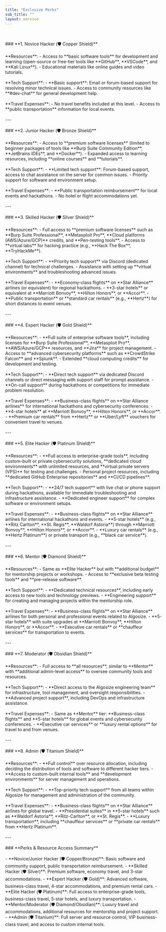 ```yaml
---
title: "Exclusive Perks"
sub_title: ""
layout: service
---
```

<br/>
<br/>
### **1. Novice Hacker (🛡️ Copper Shield)**
<br/>
<br/>
**Resources**:  
- Access to **basic software tools** for development and learning (open-source or free-tier tools like **GitHub**, **VSCode**, and **Kali Linux**).
- Educational materials like online guides and video tutorials.
<br/>
<br/>
**Tech Support**:  
- **Basic support**: Email or forum-based support for resolving minor technical issues.
- Access to community resources like **#dev-chat** for general development help.
<br/>
<br/>
**Travel Expenses**:  
- No travel benefits included at this level.
- Access to **public transportation** information for local events.
<br/>
<br/>
---
<br/>
<br/>
### **2. Junior Hacker (🛡️ Bronze Shield)**
<br/>
<br/>
**Resources**:  
- Access to **premium software licenses** (limited to beginner packages of tools like **Burp Suite Community Edition**, **JetBrains IDEs**, and **Docker**).
- Expanded access to learning resources, including **online courses** and **tutorials**.
<br/>
<br/>
**Tech Support**:  
- **Limited tech support**: Forum-based support, access to chat assistance on the server for common issues.
- Priority support for software and environment setup.
<br/>
<br/>
**Travel Expenses**:  
- **Public transportation reimbursement** for local events and hackathons.
- No hotel or flight accommodations yet.
<br/>
<br/>
---
<br/>
<br/>
### **3. Skilled Hacker (🛡️ Silver Shield)**
<br/>
<br/>
**Resources**:  
- Full access to **premium software licenses** such as **Burp Suite Professional**, **Metasploit Pro**, **Cloud platforms (AWS/Azure/GCP)** credits, and **Pen-testing tools**.
- Access to **virtual labs** for hacking practice (e.g., **Hack The Box**, **TryHackMe**).
<br/>
<br/>
**Tech Support**:  
- **Priority tech support** via Discord (dedicated channel) for technical challenges.
- Assistance with setting up **virtual environments** and troubleshooting advanced issues.
<br/>
<br/>
**Travel Expenses**:  
- **Economy-class flights** on **Star Alliance** airlines (or equivalent) for regional hackathons.
- **3-star hotels** or equivalent at **Marriott Bonvoy**, **Hilton Honors**, or **Accor**.
- **Public transportation** or **standard car rentals** (e.g., **Hertz**) for short distances to event venues.
<br/>
<br/>
---
<br/>
<br/>
### **4. Expert Hacker (🛡️ Gold Shield)**
<br/>
<br/>
**Resources**:  
- **Full suite of enterprise software tools**, including licenses for **Burp Suite Professional**, **Metasploit Pro**, **AWS/Azure/GCP** resources, and **Jira** for project management.
- Access to **advanced cybersecurity platforms** such as **CrowdStrike Falcon** and **Splunk**.
- Extended **cloud computing credits** for development and testing.
<br/>
<br/>
**Tech Support**:  
- **Direct tech support** via dedicated Discord channels or direct messaging with support staff for prompt assistance.
- **On-call support** during hackathons or competitions for immediate problem resolution.
<br/>
<br/>
**Travel Expenses**:  
- **Business-class flights** on **Star Alliance airlines** for international hackathons and cybersecurity conferences.
- **4-star hotels** at **Marriott Bonvoy**, **Hilton Honors**, or **Accor**.
- **Premium car rentals** from **Hertz** or **Uber/Lyft** vouchers for convenient travel to venues.
<br/>
<br/>
---
<br/>
<br/>
### **5. Elite Hacker (🛡️ Platinum Shield)**
<br/>
<br/>
**Resources**:  
- **Full access to enterprise-grade tools**, including custom-built or private cybersecurity solutions, **dedicated cloud environments** with unlimited resources, and **virtual private servers (VPS)** for testing and challenges.
- Personal project resources, including **dedicated GitHub Enterprise repositories** and **CI/CD pipelines**.
<br/>
<br/>
**Tech Support**:  
- **24/7 tech support** with live chat or phone support during hackathons, available for immediate troubleshooting and infrastructure assistance.
- **Dedicated engineer support** for complex software or environment setups.
<br/>
<br/>
**Travel Expenses**:  
- **Business-class flights** on **Star Alliance** airlines for international hackathons and events.
- **5-star hotels** (e.g., **Ritz Carlton**, **St. Regis**, **Waldorf Astoria**) through **Marriott Bonvoy**, **Hilton Honors**, or **Accor**.
- **Luxury car rentals** (e.g., **Hertz Platinum**) or private transport (e.g., **black car service**).
<br/>
<br/>
---
<br/>
<br/>
### **6. Mentor (🛡️ Diamond Shield)**
<br/>
<br/>
**Resources**:  
- Same as **Elite Hacker** but with **additional budget** for mentorship projects or workshops.
- Access to **exclusive beta testing tools** and **pre-release software**.
<br/>
<br/>
**Tech Support**:  
- **Dedicated technical resources**, including early access to new tools and technology previews.
- **Engineering support** for creating and managing projects within the mentorship role.
<br/>
<br/>
**Travel Expenses**:  
- **Business-class flights** on **Star Alliance** airlines for both personal and professional events related to Algosize.
- **5-star hotels** with suite upgrades at **Marriott Bonvoy**, **Hilton Honors**, or **Accor**.
- **Executive car rentals** or **chauffeur services** for transportation to events.
<br/>
<br/>
---
<br/>
<br/>
### **7. Moderator (🛡️ Obsidian Shield)**
<br/>
<br/>
**Resources**:  
- Full access to **all resources**, similar to **Mentor** with **additional admin-level access** to oversee community tools and resources.
<br/>
<br/>
**Tech Support**:  
- **Direct access to the Algosize engineering team** for infrastructure, tool management, and oversight responsibilities.
- **Advanced project support**, including DevOps and infrastructure assistance.
<br/>
<br/>
**Travel Expenses**:  
- Same as **Mentor** tier: **Business-class flights** and **5-star hotels** for global events and cybersecurity conferences.
- **Executive car services** or **luxury rental options** for travel to and from venues.
<br/>
<br/>
---
<br/>
<br/>
### **8. Admin (🛡️ Titanium Shield)**
<br/>
<br/>
**Resources**:  
- **Full control** over resource allocation, including deciding the distribution of tools and software to different hacker tiers.
- **Access to custom-built internal tools** and **development environments** for server management and operations.
<br/>
<br/>
**Tech Support**:  
- **Top-priority tech support** from all teams within Algosize for management and administration of the community.
<br/>
<br/>
**Travel Expenses**:  
- **Business-class flights** on **Star Alliance** airlines for global travel.
- **Presidential suites** in **5-star hotels** such as **Waldorf Astoria**, **Ritz-Carlton**, or **St. Regis**.
- **Luxury transportation**, including **chauffeur services** or **private car rentals** from **Hertz Platinum**.
<br/>
<br/>
---
<br/>
<br/>
### **Perks & Resource Access Summary**
<br/>
<br/>
- **Novice/Junior Hacker (🛡️ Copper/Bronze)**: Basic software and community support, public transportation reimbursement.
- **Skilled Hacker (🛡️ Silver)**: Premium software, economy travel, and 3-star accommodations.
- **Expert Hacker (🛡️ Gold)**: Advanced software, business-class travel, 4-star accommodations, and premium rental cars.
- **Elite Hacker (🛡️ Platinum)**: Full access to enterprise-grade tools, business-class travel, 5-star hotels, and luxury transportation.
- **Mentor/Moderator (🛡️ Diamond/Obsidian)**: Luxury travel and accommodations, additional resources for mentorship and project support.
- **Admin (🛡️ Titanium)**: Full server and resource control, VIP business-class travel, and access to custom internal tools.
<br/>
<br/>

